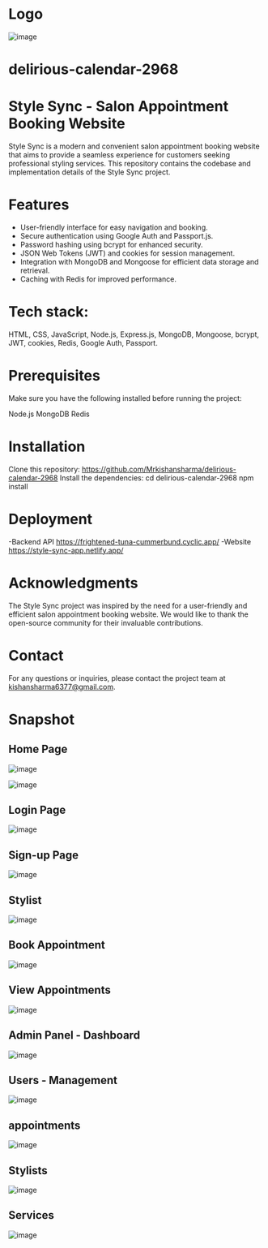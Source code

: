 # Logo
![image](https://github.com/Mrkishansharma/delirious-calendar-2968/assets/89073918/b5725c61-01f0-478a-9a93-26125ac0dcb8)


# delirious-calendar-2968

# Style Sync - Salon Appointment Booking Website
  Style Sync is a modern and convenient salon appointment booking website that aims to provide a seamless experience for customers seeking professional styling services. This repository contains the codebase and implementation details of the Style Sync project.

# Features
  - User-friendly interface for easy navigation and booking.
  - Secure authentication using Google Auth and Passport.js.
  - Password hashing using bcrypt for enhanced security.
  - JSON Web Tokens (JWT) and cookies for session management.
  - Integration with MongoDB and Mongoose for efficient data storage and retrieval.
  - Caching with Redis for improved performance.
  
# Tech stack: 
  HTML, CSS, JavaScript, Node.js, Express.js, MongoDB, Mongoose, bcrypt, JWT, cookies, Redis, Google Auth, Passport.

# Prerequisites
  Make sure you have the following installed before running the project:

  Node.js
  MongoDB
  Redis
  
# Installation
  Clone this repository:
      https://github.com/Mrkishansharma/delirious-calendar-2968
  Install the dependencies:
      cd delirious-calendar-2968
      npm install

# Deployment 
  -Backend API
    https://frightened-tuna-cummerbund.cyclic.app/
  -Website
    https://style-sync-app.netlify.app/

# Acknowledgments
  The Style Sync project was inspired by the need for a user-friendly and efficient salon appointment booking website.
  We would like to thank the open-source community for their invaluable contributions.

# Contact
  For any questions or inquiries, please contact the project team at kishansharma6377@gmail.com.


# Snapshot

## Home Page
![image](https://github.com/Mrkishansharma/delirious-calendar-2968/assets/89073918/616ef0bb-8e6f-4657-bfc5-9cc18a95e831)

![image](https://github.com/Mrkishansharma/delirious-calendar-2968/assets/89073918/e87a9a69-404d-4f92-aa11-38ac72b33fca)

## Login Page

![image](https://github.com/Mrkishansharma/delirious-calendar-2968/assets/89073918/bc7da8e2-dc19-4e34-ba2d-c15dc9bc566b)

## Sign-up Page

![image](https://github.com/Mrkishansharma/delirious-calendar-2968/assets/89073918/e13b04e1-8b11-4c7a-9f2d-b9f0228baef3)


## Stylist

![image](https://github.com/Mrkishansharma/delirious-calendar-2968/assets/89073918/9740e2f6-4a46-4dcb-85b6-a2f5780a4363)

## Book Appointment

![image](https://github.com/Mrkishansharma/delirious-calendar-2968/assets/89073918/4c6e49f6-cb9d-4b26-bc90-75dd1eb2a8c4)

## View Appointments

![image](https://github.com/Mrkishansharma/delirious-calendar-2968/assets/89073918/af40f2e1-d1dc-4c3d-9db7-cd11313b1075)


## Admin Panel - Dashboard

![image](https://github.com/Mrkishansharma/delirious-calendar-2968/assets/89073918/49162739-a41f-4895-b1e7-a95a78925444)

## Users - Management

![image](https://github.com/Mrkishansharma/delirious-calendar-2968/assets/89073918/c39d768c-30c7-4d72-826e-9a435bf5e4b1)

## appointments

![image](https://github.com/Mrkishansharma/delirious-calendar-2968/assets/89073918/7c4bb254-d443-4f25-8bc6-e49c010f19da)

## Stylists

![image](https://github.com/Mrkishansharma/delirious-calendar-2968/assets/89073918/47cbfba4-bd9f-42f2-93bc-f08618765b11)

## Services

![image](https://github.com/Mrkishansharma/delirious-calendar-2968/assets/89073918/dbcc506f-f53a-4fcc-b197-4efa87bc2cef)




